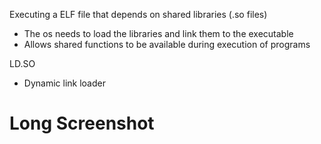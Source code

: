 
Executing a ELF file that depends on shared libraries (.so files) 
- The os needs to load the libraries and link them to the executable
- Allows shared functions to be available during execution of programs

LD.SO
- Dynamic link loader

# Long Screenshot